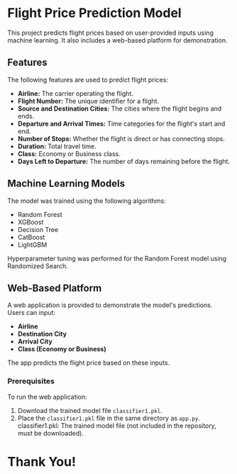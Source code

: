 # Flight Price Prediction Model

This project predicts flight prices based on user-provided inputs using machine learning. It also includes a web-based platform for demonstration.

## Features
The following features are used to predict flight prices:
- **Airline:** The carrier operating the flight.
- **Flight Number:** The unique identifier for a flight.
- **Source and Destination Cities:** The cities where the flight begins and ends.
- **Departure and Arrival Times:** Time categories for the flight's start and end.
- **Number of Stops:** Whether the flight is direct or has connecting stops.
- **Duration:** Total travel time.
- **Class:** Economy or Business class.
- **Days Left to Departure:** The number of days remaining before the flight.

## Machine Learning Models
The model was trained using the following algorithms:
- Random Forest
- XGBoost
- Decision Tree
- CatBoost
- LightGBM

Hyperparameter tuning was performed for the Random Forest model using Randomized Search.

## Web-Based Platform
A web application is provided to demonstrate the model's predictions. Users can input:
- **Airline**
- **Destination City**
- **Arrival City**
- **Class (Economy or Business)**

The app predicts the flight price based on these inputs.

### Prerequisites
To run the web application:
1. Download the trained model file `classifier1.pkl`.
2. Place the `classifier1.pkl` file in the same directory as `app.py`.
   classifier1.pkl: The trained model file (not included in the repository, must be downloaded).



# Thank You!

